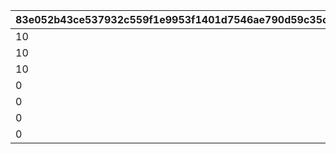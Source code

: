 |83e052b43ce537932c559f1e9953f1401d7546ae790d59c35c57cf5ae4469378|35e4015574ef4c3802dd8bf1122e9d5620151efd771bbf75336be78062b87da6|221cc27f7c4e2956dc0b9c797292c81dfb6b14a3def52f46a8e86e9e78a05ad2|f486d3fe1f0b3876c2eb915c47b7dee5d3531cc4120d9434ef63c272d814057b|f1e2fbe850d9f08fa820eb091060d640cc9a5064af490d0374652ed095d01e69|6f2b3578d25c0367e0816872c9325bc24fa4365937531af21381399227ff81d1|7b0f209dd169055fe6177cb59cdaf0d4a19708ac29cab0a3651942351fea3111|9c6e530fc0e14b8ebf32bf6a1d8b07f1fc016db1c5bcf9783daef35766893e71|
| --- | --- | --- | --- | --- | --- | --- | --- |
|10|0|80|0|5|100|1|1|
|10|0|90|0|25|101|1|1|
|10|0|80|0|0|200|1|2|
|0|0|80|0|180|300|0|4|
|0|0|100|0|0|400|0|3|
|0|1|100|500|1|500|0|5|
|0|2|130|500|2|510|0|5|
